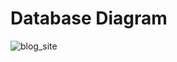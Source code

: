 # Database Diagram
![blog_site](https://github.com/user-attachments/assets/cd5efe7e-ba2d-47c9-9d65-b85e6cfb071e)

